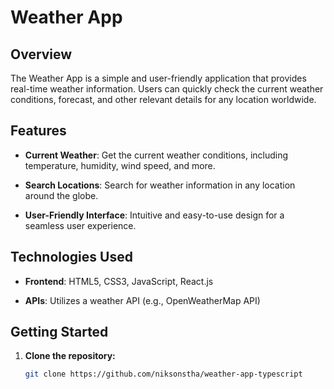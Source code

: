 # Weather App

## Overview

The Weather App is a simple and user-friendly application that provides real-time weather information. Users can quickly check the current weather conditions, forecast, and other relevant details for any location worldwide.

## Features

- **Current Weather**: Get the current weather conditions, including temperature, humidity, wind speed, and more.

- **Search Locations**: Search for weather information in any location around the globe.

- **User-Friendly Interface**: Intuitive and easy-to-use design for a seamless user experience.

## Technologies Used

- **Frontend**: HTML5, CSS3, JavaScript, React.js

- **APIs**: Utilizes a weather API (e.g., OpenWeatherMap API)

## Getting Started

1. **Clone the repository:**

   ```bash
   git clone https://github.com/niksonstha/weather-app-typescript
   ```
